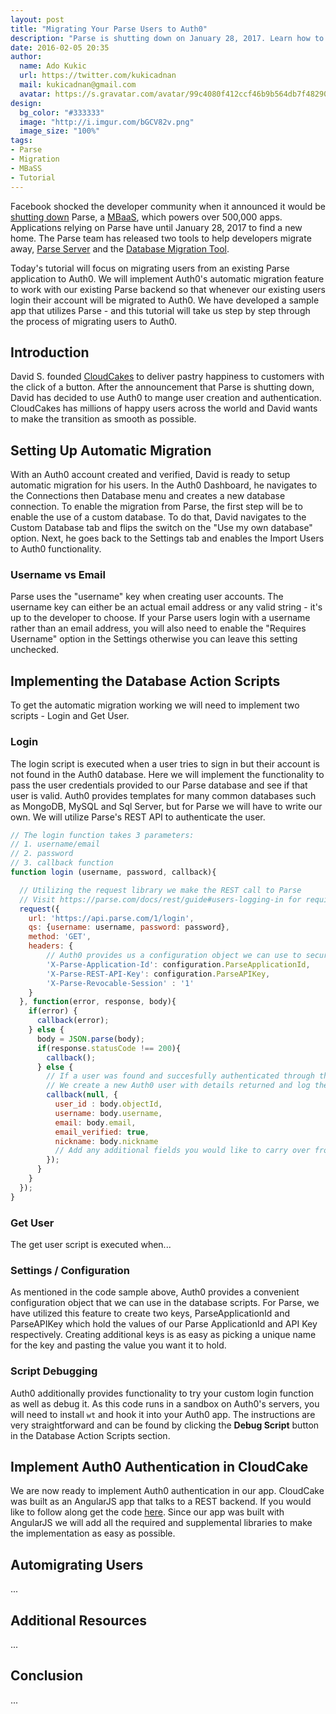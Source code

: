 ```yaml
---
layout: post
title: "Migrating Your Parse Users to Auth0"
description: "Parse is shutting down on January 28, 2017. Learn how to easily migrate your users to Auth0 and diversify risks."
date: 2016-02-05 20:35
author: 
  name: Ado Kukic
  url: https://twitter.com/kukicadnan
  mail: kukicadnan@gmail.com
  avatar: https://s.gravatar.com/avatar/99c4080f412ccf46b9b564db7f482907?s=200
design: 
  bg_color: "#333333"
  image: "http://i.imgur.com/bGCV82v.png"
  image_size: "100%"
tags: 
- Parse
- Migration
- MBaSS
- Tutorial
---
```


Facebook shocked the developer community when it announced it would be [shutting down](http://blog.parse.com/announcements/moving-on/) Parse, a [MBaaS](https://en.wikipedia.org/wiki/Mobile_backend_as_a_service), which powers over 500,000 apps. Applications relying on Parse have until January 28, 2017 to find a new home. The Parse team has released two tools to help developers migrate away, [Parse Server](https://github.com/ParsePlatform/parse-server/wiki) and the [Database Migration Tool](https://parse.com/docs/server/guide#migrating).
  
Today's tutorial will focus on migrating users from an existing Parse application to Auth0. We will implement Auth0's automatic migration feature to work with our existing Parse backend so that whenever our existing users login their account will be migrated to Auth0. We have developed a sample app that utilizes Parse - and this tutorial will take us step by step through the process of migrating users to Auth0.

## Introduction
David S. founded [CloudCakes](https://github.com/kukicadnan/cloudcakes) to deliver pastry happiness to customers with the click of a button. After the announcement that Parse is shutting down, David has decided to use Auth0 to mange user creation and authentication. CloudCakes has millions of happy users across the world and David wants to make the transition as smooth as possible.
 
## Setting Up Automatic Migration
With an Auth0 account created and verified, David is ready to setup automatic migration for his users. In the Auth0 Dashboard, he navigates to the Connections then Database menu and creates a new database connection. To enable the migration from Parse, the first step will be to enable the use of a custom database.  To do that, David navigates to the Custom Database tab and flips the switch on the "Use my own database" option. Next, he goes back to the Settings tab and enables the Import Users to Auth0 functionality.

### Username vs Email
Parse uses the "username" key when creating user accounts. The username key can either be an actual email address or any valid string - it's up to the developer to choose. If your Parse users login with a username rather than an email address, you will also need to enable the "Requires Username" option in the Settings otherwise you can leave this setting unchecked.

## Implementing the Database Action Scripts
To get the automatic migration working we will need to implement two scripts - Login and Get User.

### Login 
The login script is executed when a user tries to sign in but their account is not found in the Auth0 database. Here we will implement the functionality to pass the user credentials provided to our Parse database and see if that user is valid. Auth0 provides templates for many common databases such as MongoDB, MySQL and Sql Server, but for Parse we will have to write our own. We will utilize Parse's REST API to authenticate the user.

```javascript
// The login function takes 3 parameters: 
// 1. username/email 
// 2. password
// 3. callback function
function login (username, password, callback){

  // Utilizing the request library we make the REST call to Parse
  // Visit https://parse.com/docs/rest/guide#users-logging-in for requirements
  request({
    url: 'https://api.parse.com/1/login',
    qs: {username: username, password: password},
    method: 'GET',
    headers: {
        // Auth0 provides us a configuration object we can use to securly store values
        'X-Parse-Application-Id': configuration.ParseApplicationId,
        'X-Parse-REST-API-Key': configuration.ParseAPIKey,
        'X-Parse-Revocable-Session' : '1'
    }
  }, function(error, response, body){
    if(error) {
      callback(error);
    } else {
      body = JSON.parse(body);
      if(response.statusCode !== 200){
        callback();
      } else {
        // If a user was found and succesfully authenticated through the API
        // We create a new Auth0 user with details returned and log the user in
        callback(null, {
          user_id : body.objectId,
          username: body.username,
          email: body.email,
          email_verified: true,
          nickname: body.nickname
          // Add any additional fields you would like to carry over from Parse
        });
      }
    }
  });
}
```

### Get User
The get user script is executed when...

### Settings / Configuration

As mentioned in the code sample above, Auth0 provides a convenient configuration object that we can use in the database scripts. For Parse, we have utilized this feature to create two keys, ParseApplicationId and ParseAPIKey which hold the values of our Parse ApplicationId and API Key respectively. Creating additional keys is as easy as picking a unique name for the key and pasting the value you want it to hold.

### Script Debugging
Auth0 additionally provides functionality to try your custom login function as well as debug it. As this code runs in a sandbox on Auth0's servers, you will need to install ```wt``` and hook it into your Auth0 app. The instructions are very straightforward and can be found by clicking the **Debug Script** button in the Database Action Scripts section.

## Implement Auth0 Authentication in CloudCake
We are now ready to implement Auth0 authentication in our app. CloudCake was built as an AngularJS app that talks to a REST backend. If you would like to follow along get the code [here](https://github.com/kukicadnan/cloudcakes). Since our app was built with AngularJS we will add all the required and supplemental libraries to make the implementation as easy as possible.

## Automigrating Users
...

## Additional Resources
...

## Conclusion
...
